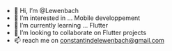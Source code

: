 - 👋 Hi, I’m @Lewenbach
- 👀 I’m interested in ... Mobile developpement
- 🌱 I’m currently learning ... Flutter
- 💞️ I’m looking to collaborate on Flutter projects 
- 📫 reach me on constantindelewenbach@gmail.com 

<!---
Lewenbach/Lewenbach is a ✨ special ✨ repository because its `README.md` (this file) appears on your GitHub profile.
You can click the Preview link to take a look at your changes.
--->
